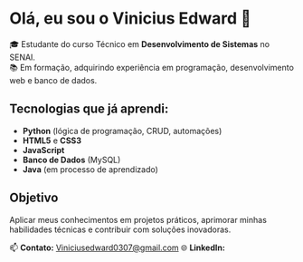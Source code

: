 # Olá, eu sou o Vinicius Edward 👋

🎓 Estudante do curso Técnico em **Desenvolvimento de Sistemas** no SENAI.  
📚 Em formação, adquirindo experiência em programação, desenvolvimento web e banco de dados.  

## Tecnologias que já aprendi:
- **Python** (lógica de programação, CRUD, automações)
- **HTML5** e **CSS3**
- **JavaScript**
- **Banco de Dados** (MySQL)
- **Java** (em processo de aprendizado)

## Objetivo
Aplicar meus conhecimentos em projetos práticos, aprimorar minhas habilidades técnicas e contribuir com soluções inovadoras.

📫 **Contato:** Viniciusedward0307@gmail.com
🌐 **LinkedIn:** 
